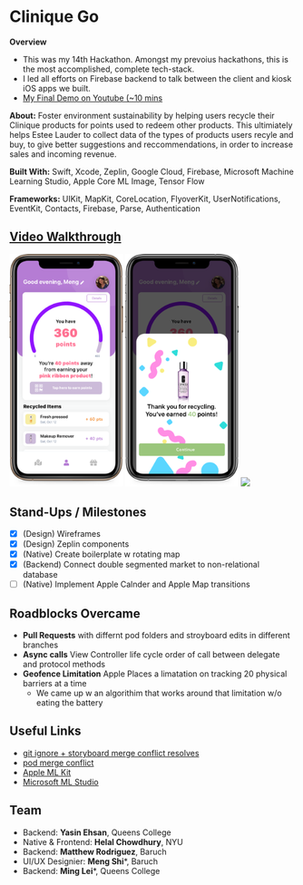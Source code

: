 # Clinique Go

**Overview**
- This was my 14th Hackathon. Amongst my prevoius hackathons, this is the most accomplished, complete tech-stack.
- I led all efforts on Firebase backend to talk between the client and kiosk iOS apps we built. 
- [My Final Demo on Youtube (~10 mins](https://www.youtube.com/watch?v=vZXprBz4NVY)

**About:** Foster environment sustainability by helping users recycle their Clinique products for points used to redeem other products. This ultimiately helps Estee Lauder to collect data of the types of products users recyle and buy, to give better suggestions and reccommendations, in order to increase sales and incoming revenue. 

**Built With:** Swift, Xcode, Zeplin, Google Cloud, Firebase, Microsoft Machine Learning Studio, Apple Core ML Image, Tensor Flow 

**Frameworks:** UIKit, MapKit, CoreLocation, FlyoverKit, UserNotifications, EventKit, Contacts, Firebase, Parse, Authentication

## [Video Walkthrough](https://drive.google.com/file/d/186iKkMPAmOIDWOxen3DyC_GoTLCzSnVN/view)
<div style="display: inline-block;">
  <div style="display: inline-block;">
  <img src="Mockup6.png"  width="200">
  <img src="Mockup8.png"  width="200">
  <img src="Mockup10.png"  width="200">
<!--   <img src="t5.png"  width="200"> -->
  <!-- <img src="assets/"  width="295"> -->
  <!-- <img src="assets/"  width="400"> -->
</div><br/>

## Stand-Ups / Milestones
- [x] (Design) Wireframes
- [x] (Design) Zeplin components
- [x] (Native) Create boilerplate w rotating map
- [x] (Backend) Connect double segmented market to non-relational database
- [ ] (Native) Implement Apple Calnder and Apple Map transitions

## Roadblocks Overcame
- **Pull Requests** with differnt pod folders and stroyboard edits in different branches
- **Async calls** View Controller life cycle order of call between delegate and protocol methods
- **Geofence Limitation** Apple Places a limatation on tracking 20 physical barriers at a time
    - We came up w an algorithim that works around that limitation w/o eating the battery

## Useful Links
- [git ignore + storyboard merge conflict resolves](https://guides.codepath.com/ios/Using-Git-with-Terminal)
- [pod merge conflict](https://medium.com/@amlcurran/how-to-deal-with-conflicts-in-pod-folders-2eb9fa20f465)
- [Apple ML Kit](https://www.youtube.com/watch?v=p6GA8ODlnX0)
- [Microsoft ML Studio](https://studio.azureml.net/)





## Team
- Backend: **Yasin Ehsan**, Queens College
- Native & Frontend: **Helal Chowdhury**, NYU
- Backend: **Matthew Rodriguez**, Baruch
- UI/UX Designier: **Meng Shi***, Baruch
- Backend: **Ming Lei***, Queens College
